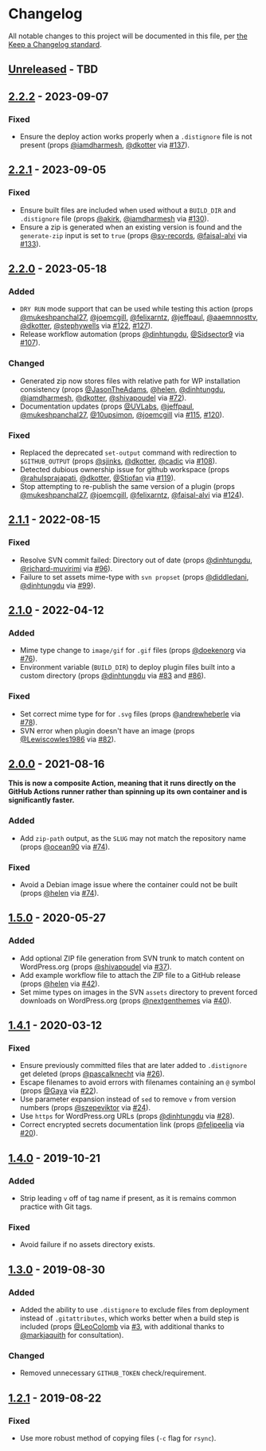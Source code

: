 # Changelog

All notable changes to this project will be documented in this file, per [the Keep a Changelog standard](http://keepachangelog.com/).

## [Unreleased] - TBD

## [2.2.2] - 2023-09-07
### Fixed
- Ensure the deploy action works properly when a `.distignore` file is not present (props [@iamdharmesh](https://github.com/iamdharmesh), [@dkotter](https://github.com/dkotter) via [#137](https://github.com/10up/action-wordpress-plugin-deploy/pull/137)).

## [2.2.1] - 2023-09-05
### Fixed
- Ensure built files are included when used without a `BUILD_DIR` and `.distignore` file (props [@akirk](https://github.com/akirk), [@iamdharmesh](https://github.com/iamdharmesh) via [#130](https://github.com/10up/action-wordpress-plugin-deploy/pull/130)).
- Ensure a zip is generated when an existing version is found and the `generate-zip` input is set to `true` (props [@sy-records](https://github.com/sy-records), [@faisal-alvi](https://github.com/faisal-alvi) via [#133](https://github.com/10up/action-wordpress-plugin-deploy/pull/133)).

## [2.2.0] - 2023-05-18
### Added
- `DRY RUN` mode support that can be used while testing this action (props [@mukeshpanchal27](https://github.com/mukeshpanchal27), [@joemcgill](https://github.com/joemcgill), [@felixarntz](https://github.com/felixarntz), [@jeffpaul](https://github.com/jeffpaul), [@aaemnnosttv](https://github.com/aaemnnosttv), [@dkotter](https://github.com/dkotter), [@stephywells](https://github.com/stephywells) via [#122](https://github.com/10up/action-wordpress-plugin-deploy/pull/122), [#127](https://github.com/10up/action-wordpress-plugin-deploy/pull/127)).
- Release workflow automation (props [@dinhtungdu](https://github.com/dinhtungdu), [@Sidsector9](https://github.com/Sidsector9) via [#107](https://github.com/10up/action-wordpress-plugin-deploy/pull/107)).

### Changed
- Generated zip now stores files with relative path for WP installation consistency (props [@JasonTheAdams](https://github.com/JasonTheAdams), [@helen](https://github.com/helen), [@dinhtungdu](https://github.com/dinhtungdu), [@iamdharmesh](https://github.com/iamdharmesh), [@dkotter](https://github.com/dkotter), [@shivapoudel](https://github.com/shivapoudel) via [#72](https://github.com/10up/action-wordpress-plugin-deploy/pull/72)).
- Documentation updates (props [@UVLabs](https://github.com/UVLabs), [@jeffpaul](https://github.com/jeffpaul), [@mukeshpanchal27](https://github.com/mukeshpanchal27), [@10upsimon](https://github.com/10upsimon), [@joemcgill](https://github.com/joemcgill) via [#115](https://github.com/10up/action-wordpress-plugin-deploy/pull/115), [#120](https://github.com/10up/action-wordpress-plugin-deploy/pull/120)).

### Fixed
- Replaced the deprecated `set-output` command with redirection to `$GITHUB_OUTPUT` (props [@sjinks](https://github.com/sjinks), [@dkotter](https://github.com/dkotter), [@cadic](https://github.com/cadic) via [#108](https://github.com/10up/action-wordpress-plugin-deploy/pull/108)).
- Detected dubious ownership issue for github workspace (props [@rahulsprajapati](https://github.com/rahulsprajapati), [@dkotter](https://github.com/dkotter), [@Stiofan](https://github.com/Stiofan) via [#119](https://github.com/10up/action-wordpress-plugin-deploy/pull/119)).
- Stop attempting to re-publish the same version of a plugin (props [@mukeshpanchal27](https://github.com/mukeshpanchal27), [@joemcgill](https://github.com/joemcgill), [@felixarntz](https://github.com/felixarntz), [@faisal-alvi](https://github.com/faisal-alvi) via [#124](https://github.com/10up/action-wordpress-plugin-deploy/pull/124)).

## [2.1.1] - 2022-08-15
### Fixed
- Resolve SVN commit failed: Directory out of date (props [@dinhtungdu](https://github.com/dinhtungdu), [@richard-muvirimi](https://github.com/richard-muvirimi) via [#96](https://github.com/10up/action-wordpress-plugin-deploy/pull/96)).
- Failure to set assets mime-type with `svn propset` (props [@diddledani](https://github.com/diddledani), [@dinhtungdu](https://github.com/dinhtungdu) via [#99](https://github.com/10up/action-wordpress-plugin-deploy/pull/99)).

## [2.1.0] - 2022-04-12
### Added
- Mime type change to `image/gif` for `.gif` files (props [@doekenorg](https://github.com/doekenorg) via [#76](https://github.com/10up/action-wordpress-plugin-deploy/pull/76)).
- Environment variable (`BUILD_DIR`) to deploy plugin files built into a custom directory (props [@dinhtungdu](https://github.com/dinhtungdu) via [#83](https://github.com/10up/action-wordpress-plugin-deploy/pull/83) and [#86](https://github.com/10up/action-wordpress-plugin-deploy/pull/86)).

### Fixed
- Set correct mime type for for `.svg` files (props [@andrewheberle](https://github.com/andrewheberle) via [#78](https://github.com/10up/action-wordpress-plugin-deploy/pull/78)).
- SVN error when plugin doesn't have an image (props [@Lewiscowles1986](https://github.com/Lewiscowles1986) via [#82](https://github.com/10up/action-wordpress-plugin-deploy/pull/82)).

## [2.0.0] - 2021-08-16
**This is now a composite Action, meaning that it runs directly on the GitHub Actions runner rather than spinning up its own container and is significantly faster.**

### Added
- Add `zip-path` output, as the `SLUG` may not match the repository name (props [@ocean90](https://github.com/ocean90) via [#74](https://github.com/10up/action-wordpress-plugin-deploy/pull/74)).

### Fixed
- Avoid a Debian image issue where the container could not be built (props [@helen](https://github.com/helen) via [#74](https://github.com/10up/action-wordpress-plugin-deploy/pull/74)).

## [1.5.0] - 2020-05-27
### Added
- Add optional ZIP file generation from SVN trunk to match content on WordPress.org (props [@shivapoudel](https://github.com/shivapoudel) via [#37](https://github.com/10up/action-wordpress-plugin-deploy/pull/37)).
- Add example workflow file to attach the ZIP file to a GitHub release (props [@helen](https://github.com/helen) via [#42](https://github.com/10up/action-wordpress-plugin-deploy/pull/42)).
- Set mime types on images in the SVN `assets` directory to prevent forced downloads on WordPress.org (props [@nextgenthemes](https://github.com/nextgenthemes) via [#40](https://github.com/10up/action-wordpress-plugin-deploy/pull/40)).

## [1.4.1] - 2020-03-12
### Fixed
- Ensure previously committed files that are later added to `.distignore` get deleted (props [@pascalknecht](https://github.com/pascalknecht) via [#26](https://github.com/10up/action-wordpress-plugin-deploy/pull/26)).
- Escape filenames to avoid errors with filenames containing an `@` symbol (props [@Gaya](https://github.com/Gaya) via [#22](https://github.com/10up/action-wordpress-plugin-deploy/pull/22)).
- Use parameter expansion instead of `sed` to remove `v` from version numbers (props [@szepeviktor](https://github.com/szepeviktor) via [#24](https://github.com/10up/action-wordpress-plugin-deploy/pull/24)).
- Use `https` for WordPress.org URLs (props [@dinhtungdu](https://github.com/dinhtungdu) via [#28](https://github.com/10up/action-wordpress-plugin-deploy/pull/28)).
- Correct encrypted secrets documentation link (props [@felipeelia](https://github.com/felipeelia) via [#20](https://github.com/10up/action-wordpress-plugin-deploy/pull/20)).

## [1.4.0] - 2019-10-21
### Added
- Strip leading `v` off of tag name if present, as it is remains common practice with Git tags.

### Fixed
- Avoid failure if no assets directory exists.

## [1.3.0] - 2019-08-30
### Added
- Added the ability to use `.distignore` to exclude files from deployment instead of `.gitattributes`, which works better when a build step is included (props [@LeoColomb](https://github.com/LeoColomb) via [#3](https://github.com/10up/action-wordpress-plugin-deploy/pull/3), with additional thanks to [@markjaquith](https://github.com/markjaquith) for consultation).

### Changed
- Removed unnecessary `GITHUB_TOKEN` check/requirement.

## [1.2.1] - 2019-08-22
### Fixed
- Use more robust method of copying files (`-c` flag for `rsync`).

[Unreleased]: https://github.com/10up/action-wordpress-plugin-deploy/compare/stable...develop
[2.2.2]: https://github.com/10up/action-wordpress-plugin-deploy/compare/2.2.1...2.2.2
[2.2.1]: https://github.com/10up/action-wordpress-plugin-deploy/compare/2.2.0...2.2.1
[2.2.0]: https://github.com/10up/action-wordpress-plugin-deploy/compare/2.1.1...2.2.0
[2.1.1]: https://github.com/10up/action-wordpress-plugin-deploy/compare/2.1.0...2.1.1
[2.1.0]: https://github.com/10up/action-wordpress-plugin-deploy/compare/2.0.0...2.1.0
[2.0.0]: https://github.com/10up/action-wordpress-plugin-deploy/compare/1.5.0...2.0.0
[1.5.0]: https://github.com/10up/action-wordpress-plugin-deploy/compare/1.4.1...1.5.0
[1.4.1]: https://github.com/10up/action-wordpress-plugin-deploy/compare/1.4.0...1.4.1
[1.4.0]: https://github.com/10up/action-wordpress-plugin-deploy/compare/1.3.0...1.4.0
[1.3.0]: https://github.com/10up/action-wordpress-plugin-deploy/compare/1.2.1...1.3.0
[1.2.1]: https://github.com/10up/action-wordpress-plugin-deploy/compare/03e175e...d2b6608
